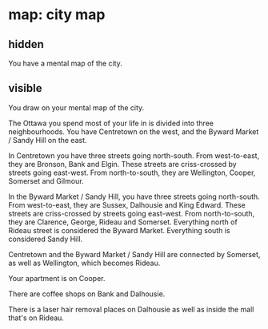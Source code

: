 # map: city map

## hidden

You have a mental map of the city.

## visible

You draw on your mental map of the city.

The Ottawa you spend most of your life in is divided into three neighbourhoods.
You have Centretown on the west, and the Byward Market / Sandy Hill on the east.

In Centretown you have three streets going north-south. From west-to-east, they
are Bronson, Bank and Elgin. These streets are criss-crossed by streets going
east-west. From north-to-south, they are Wellington, Cooper, Somerset and
Gilmour.

In the Byward Market / Sandy Hill, you have three streets going north-south.
From west-to-east, they are Sussex, Dalhousie and King Edward. These streets
are criss-crossed by streets going east-west. From north-to-south, they are
Clarence, George, Rideau and Somerset. Everything north of Rideau street is
considered the Byward Market. Everything south is considered Sandy Hill.

Centretown and the Byward Market / Sandy Hill are connected by Somerset, as
well as Wellington, which becomes Rideau.

Your apartment is on Cooper.

There are coffee shops on Bank and Dalhousie.

There is a laser hair removal places on Dalhousie as well as inside
the mall that's on Rideau.